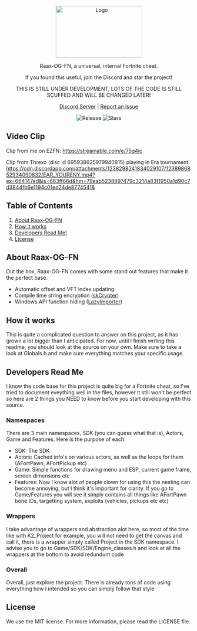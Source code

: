 <!-- LOGO -->
<p align="center">
	<img align="center" src="https://i.imgur.com/LbbSQUq.png" alt="Logo" width="235" height="140">
</p>
<p align="center">Raax-OG-FN, a universal, internal Fortnite cheat.</p>
<p align="center">If you found this useful, join the Discord and star the project!</p>
<p align="center">THIS IS STILL UNDER DEVELOPMENT, LOTS OF THE CODE IS STILL SCUFFED AND WILL BE CHANGED LATER!</p>
<p align="center">
	<a href="https://discord.gg/Usbk5fjZmH">Discord Server</a> |
	<a href="https://github.com/raax7/OG-Fortnite-Cheat/issues">Report an Issue</a>
</p>
<p align="center">
    <img alt="Release" src="https://img.shields.io/github/v/release/raax7/OG-Fortnite-Cheat?color=blue&style=for-the-badge">
    <img alt="Stars" src="https://img.shields.io/github/stars/raax7/OG-Fortnite-Cheat?color=blue&style=for-the-badge">
</p>


<!-- VIDEO CLIP -->
## Video Clip

Clip from me on EZFN:
https://streamable.com/e/75g4ic

Clip from Threxo (disc id 695938625979940915) playing in Era tournament.
https://cdn.discordapp.com/attachments/1238298241834029107/1238986852934090832/EAR_YOURENY.mp4?ex=664147ed&is=663ff66d&hm=79eab5238897479c3214a83f1950a1d90c7d3844fb6e1194c01ed24de8774541&


<!-- TABLE OF CONTENTS -->
## Table of Contents

<ol>
    <li><a href="#about-raax-og-fn">About Raax-OG-FN</a></li>
    <li><a href="#how-it-works">How it works</a></li>
    <li><a href="#developers-read-me">Developers Read Me!</a></li>
    <li><a href="#license">License</a></li>
</ol>


<!-- ABOUT Raax-OG-FN -->
## About Raax-OG-FN

Out the box, Raax-OG-FN comes with some stand out features that make it the perfect base.
- Automatic offset and VFT index updating
- Compile time string encryption ([skCrypter](https://github.com/skadro-official/skCrypter))
- Windows API function hiding ([LazyImporter](https://github.com/JustasMasiulis/lazy_importer))



<!-- HOW IT WORKS -->
## How it works

This is quite a complicated question to answer on this project, as it has grown a lot bigger than I anticipated.
For now, until I finish writing this readme, you should look at the source on your own. Make sure to take a look at Globals.h and make sure everything matches your specific usage.



<!-- ABOUT Raax-OG-FN -->
## Developers Read Me
I know the code base for this project is quite big for a Fortnite cheat, so I've tried to document eveything well in the files, however it still won't be perfect so here are 2 things you NEED to know before you start developing with this source.

### Namespaces
There are 3 main namespaces, SDK (you can guess what that is), Actors, Game and Features. Here is the purpose of each:
- SDK: The SDK
- Actors: Cached info's on various actors, as well as the loops for them (AFortPawn, AFortPickup etc)
- Game: Simple functions for drawing menu and ESP, current game frame, screen dimensions etc
- Features: Now I know alot of people clown for using this the nesting can become annoying, but I think it's important for clarity. If you go to Game/Features you will see it simply contains all things like AFortPawn bone IDs, targetting system, exploits (vehicles, pickups etc etc)

### Wrappers
I take advantage of wrappers and abstraction alot here, so most of the time like with K2_Project for example, you will not need to get the canvas and call it, there is a wrapper simply called Project in the SDK namespace. I advise you to go to Game/SDK/SDK/Engine_classes.h and look at all the wrappers at the bottom to avoid redundunt code

### Overall
Overall, just explore the project. There is already tons of code using everything how I intended so you can simply follow that style



<!-- LICENSE -->
## License

We use the MIT license. For more information, please read the LICENSE file.
